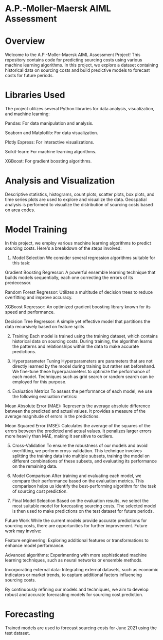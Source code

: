 # A.P.-Moller-Maersk AIML Assessment

# Overview

Welcome to the A.P.-Moller-Maersk AIML Assessment Project! This repository contains code for predicting sourcing costs using various machine learning algorithms. In this project, we explore a dataset containing historical data on sourcing costs and build predictive models to forecast costs for future periods.

# Libraries Used
The project utilizes several Python libraries for data analysis, visualization, and machine learning:

Pandas: For data manipulation and analysis.

Seaborn and Matplotlib: For data visualization.

Plotly Express: For interactive visualizations.

Scikit-learn: For machine learning algorithms.

XGBoost: For gradient boosting algorithms.

# Analysis and Visualization

Descriptive statistics, histograms, count plots, scatter plots, box plots, and time series plots are used to explore and visualize the data.
Geospatial analysis is performed to visualize the distribution of sourcing costs based on area codes.

# Model Training

In this project, we employ various machine learning algorithms to predict sourcing costs. Here's a breakdown of the steps involved:

1. Model Selection
We consider several regression algorithms suitable for this task:

Gradient Boosting Regressor: A powerful ensemble learning technique that builds models sequentially, each one correcting the errors of its predecessor.

Random Forest Regressor: Utilizes a multitude of decision trees to reduce overfitting and improve accuracy.

XGBoost Regressor: An optimized gradient boosting library known for its speed and performance.

Decision Tree Regressor: A simple yet effective model that partitions the data recursively based on feature splits.

2. Training
Each model is trained using the training dataset, which contains historical data on sourcing costs. During training, the algorithm learns the patterns and relationships within the data to make accurate predictions.

3. Hyperparameter Tuning
Hyperparameters are parameters that are not directly learned by the model during training but rather set beforehand. We fine-tune these hyperparameters to optimize the performance of each model. Techniques such as grid search or random search can be employed for this purpose.

4. Evaluation Metrics
To assess the performance of each model, we use the following evaluation metrics:

Mean Absolute Error (MAE): Represents the average absolute difference between the predicted and actual values. It provides a measure of the average magnitude of errors in the predictions.

Mean Squared Error (MSE): Calculates the average of the squares of the errors between the predicted and actual values. It penalizes larger errors more heavily than MAE, making it sensitive to outliers.

5. Cross-Validation
To ensure the robustness of our models and avoid overfitting, we perform cross-validation. This technique involves splitting the training data into multiple subsets, training the model on different combinations of these subsets, and evaluating its performance on the remaining data.

6. Model Comparison
After training and evaluating each model, we compare their performance based on the evaluation metrics. This comparison helps us identify the best-performing algorithm for the task of sourcing cost prediction.

7. Final Model Selection
Based on the evaluation results, we select the most suitable model for forecasting sourcing costs. The selected model is then used to make predictions on the test dataset for future periods.

Future Work
While the current models provide accurate predictions for sourcing costs, there are opportunities for further improvement. Future work may involve:

Feature engineering: Exploring additional features or transformations to enhance model performance.

Advanced algorithms: Experimenting with more sophisticated machine learning techniques, such as neural networks or ensemble methods.

Incorporating external data: Integrating external datasets, such as economic indicators or market trends, to capture additional factors influencing sourcing costs.

By continuously refining our models and techniques, we aim to develop robust and accurate forecasting models for sourcing cost prediction.

# Forecasting
Trained models are used to forecast sourcing costs for June 2021 using the test dataset.
